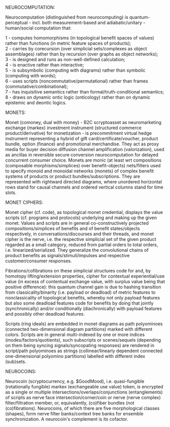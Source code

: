NEUROCOMPUTATION:

Neurocomputation (distinguished from  neurocomputing) is quantum-perceptual - incl. both measurement-based and adiabatic/unitary - human/social computation that:

1 - computes homomorphisms (in topological benefit spaces of values) rather than functions (in metric feature spaces of products);<br>
2 - carries by corecursion (over simplicial sets/complexes as object assemblages) rather than by recursion (over graphs as object networks);<br>
3 - is designed and runs as non-well-defined calculation;<br>
4 - is enactive rather than interactive;<br>
5 - is subsymbolic (computing with diagrams) rather than symbolic (computing with words);<br>
6 - uses scripts (noncommutative/permutational) rather than frames (commutative/combinational);<br>
7 - has inquisitive semantics rather than formal/truth-conditional semantics;<br>
8 - draws on dynamic ontic logic (onticology) rather than on dynamic epistemic and deontic logics. 

MONETS:

Monet (comoney, dual with money) - B2C scryptoasset as neuromarketing exchange (markex) investment instrument (structured commerce product/derivative) for monetization - is precommitment virtual hedge instrument representing a hybrid of gift card/certificate/voucher, product bundle, option (finance) and promotional merchandise. They act as proxy media for buyer decision diffusion channel amplification (valorization), used as ancillas in reversible secure conversion neurocomputation for delayed concurrent consumer choice. Monets are monic (at least wrt compositions (composable morphisms/simplices) over benefit-objects) nets/filters used to specify monoid and monoidal networks (monets) of complex benefit systems of products or product bundles/subscriptions. They are represented with rightward directed diagrams, where unordered horizontal rows stand for causal channels and ordered vertical columns stand for time slots.

MONET CIPHERS:

Monet cipher (cf. code), as topological monet credential, displays the value scripts (cf. programs and protocols) underlying and making up the given monet. Values and scripts are in general co-constructively projected compositions/simplices of benefits and of benefit states/objects respectively, in conversations/discourses and their threads, and monet cipher is the nerve, i.e. the respective simplicial set of the given product regarded as a small category, reduced from partial orders to total orders, i.e. linearized/serialized. They generalize the convolutional chains of product benefits as signals/stimuli/impulses and respective customer/consumer responses.

Fibrations/cofibrations on these simplicial structures code for and, by homotopy lifting/extension properties, cipher for contextual experiential/use value (in excess of contentual exchange value, with surplus value being that positive difference): this quantum channel gain is due to hashing transition from classicality/binarity (i.e. payload or deadload) of metric features to nonclassicality of topological benefits, whereby not only payload features but also some deadload features code for benefits by doing that jointly (synchronically) and/or conditionally (diachronically) with payload features and possibly other deadload features.

Scripts (ring ideals) are embedded in monet diagrams as path polyominoes (connected two-dimensional diagram partitions) marked with different colors. Scripts are in general multi-indexed by one or more indices (modes/factors/quotients), such subscripts or scenes/sequels (depending on them being syncing signals/syncopating responses) are rendered in script/path polyominoes as strings (collinear/linearly dependent connected one-dimensional polyomino partitions) labelled with different index (sub)sets.

NEUROCOINS:

Neurocoin (scryptocurrency, e.g. $GoodMood), i.e. quasi-fungible (rotationally fungible) markex (exchangeable use value) token, is encrypted as a single or multiple intersections/overlaps/conjunctions (entanglements) of scripts as nerve face intersection/corner/coin or nerve (nerve complex) filter/filtration member, or, equivalently, (co)fiber bundles (not (co)fibrations). Neurocoins, of which there are five morphological classes (shapes), form nerve filter banks/context tree banks for ensemble synchronization. A neurocoin's complement is its cofactor.
